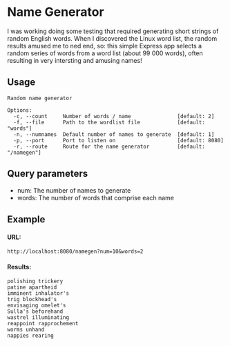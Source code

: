Name Generator
==============

I was working doing some testing that required generating short strings of random English words. When I discovered the Linux word list, the random results amused me to ned end, so: this simple Express app selects a random series of words from a word list (about 99 000 words), often resulting in very intersting and amusing names!

## Usage

    Random name generator

    Options:
      -c, --count     Number of words / name               [default: 2]
      -f, --file      Path to the wordlist file            [default: "words"]
      -n, --numnames  Default number of names to generate  [default: 1]
      -p, --port      Port to listen on                    [default: 8080]
      -r, --route     Route for the name generator         [default: "/namegen"]

## Query parameters

* num: The number of names to generate
* words: The number of words that comprise each name

## Example

#### URL:

    http://localhost:8080/namegen?num=10&words=2

#### Results:

    polishing trickery
    patine apartheid
    imminent inhalator's
    trig blockhead's
    envisaging omelet's
    Sulla's beforehand
    wastrel illuminating
    reappoint rapprochement
    worms unhand
    nappies rearing
